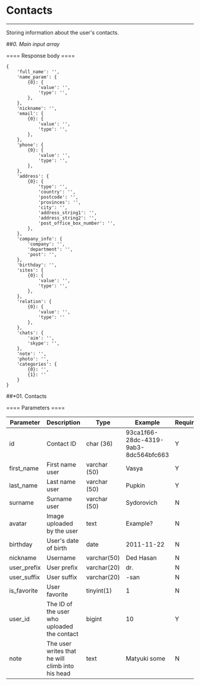 # Contacts
***
Storing information about the user's contacts.

##*0. Main input array*

==== Response body ====

```
{
    'full_name': '',
    'name_param': {
        {0}: {
            'value': '',
            'type': '',
        },
    },
    'nickname': '',
    'email': {
        {0}: {
            'value': '',
            'type': '',
        },
    },
    'phone': {
        {0}: {
            'value': '',
            'type': '',
        },
    },
    'address': {
        {0}: {
            'type': '',
            'country': '',
            'postcode': '',
            'provinces': '',
            'city': '',
            'address_string1': '',
            'address_string2': '',
            'post_office_box_number': '',
        },
    },
    'company_info': {
        'company': '',
        'department': '',
        'post': '',
    },
    'birthday': '',
    'sites': {
        {0}: {
            'value': '',
            'type': '',
        },
    },
    'relation': {
        {0}: {
            'value': '',
            'type': ''
        },
    },
    'chats': {
        'aim': '',
        'skype': '',
    },
    'note': '',
    'photo': '',
    'categories': {
        {0}: '',
        {1}: ''
    }
}
```

##*01. Contacts

==== Parameters ====

Parameter  | Description | Type | Example | Required
---------  | ----------- | ---- | ------- | --------
id         | Contact ID  | char (36) | 93ca1f66-28dc-4319-9ab3-8dc564bfc663 | Y
first_name | First name user | varchar (50) | Vasya | Y
last_name | Last name user | varchar (50) | Pupkin | Y
surname | Surname user | varchar (50) | Sydorovich | N
avatar | Image uploaded by the user | text | Example? | N
birthday | User's date of birth | date | 2011-11-22 | N
nickname | Username | varchar(50) | Ded Hasan | N
user_prefix | User prefix | varchar(20) | dr. | N
user_suffix | User suffix | varchar(20) | -san | N
is_favorite | User favorite | tinyint(1) | 1 | N
user_id | The ID of the user who uploaded the contact | bigint | 10 | Y
note | The user writes that he will climb into his head | text | Matyuki some | N


